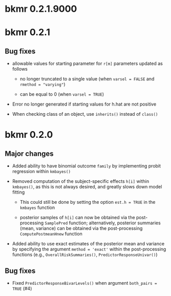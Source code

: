 # bkmr 0.2.1.9000

# bkmr 0.2.1

## Bug fixes

* allowable values for starting parameter for `r[m]` parameters updated as follows

  * no longer truncated to a single value (when `varsel = FALSE` and `rmethod = "varying"`)

  * can be equal to 0 (when `varsel = TRUE`)

* Error no longer generated if starting values for h.hat are not positive 

* When checking class of an object, use `inherits()` instead of `class()`

# bkmr 0.2.0

## Major changes

* Added ability to have binomial outcome `family` by implementing probit regression within `kmbayes()`

* Removed computation of the subject-specific effects `h[i]` within `kmbayes()`, as this is not always desired, and greatly slows down model fitting

  * This could still be done by setting the option `est.h = TRUE` in the `kmbayes` function
  
  * posterior samples of `h[i]` can now be obtained via the post-processing `SamplePred` function; alternatively, posterior summaries (mean, variance) can be obtained via the post-processing `ComputePostmeanHnew` function

* Added ability to use exact estimates of the posterior mean and variance by specifying the argument `method = 'exact'` within the post-processing functions (e.g., `OverallRiskSummaries()`, `PredictorResponseUnivar()`)

## Bug fixes

* Fixed `PredictorResponseBivarLevels()` when argument `both_pairs = TRUE` (#4)